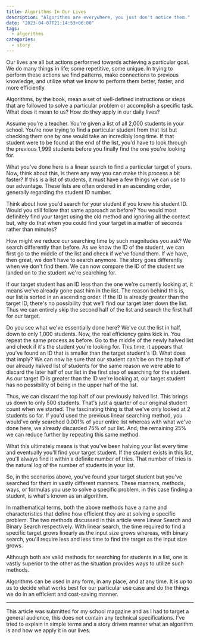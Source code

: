 ```yaml
---
title: Algorithms In Our Lives
description: "Algorithms are everywhere, you just don't notice them."
date: "2023-04-07T21:14:53+06:00"
tags:
  - algorithms
categories:
  - story
---
```


Our lives are all but actions performed towards achieving a particular goal. We
do many things in life; some repetitive, some unique. In trying to perform
these actions we find patterns, make connections to previous knowledge, and
utilize what we know to perform them better, faster, and more efficiently.

Algorithms, by the book, mean a set of well-defined instructions or steps that
are followed to solve a particular problem or accomplish a specific task. What
does it mean to us? How do they apply in our daily lives?

Assume you're a teacher. You're given a list of all 2,000 students in your
school. You're now trying to find a particular student from that list but
checking them one by one would take an incredibly long time. If that student
were to be found at the end of the list, you'd have to look through the
previous 1,999 students before you finally find the one you're looking for.

What you've done here is a linear search to find a particular target of yours.
Now, think about this, is there any way you can make this process a bit faster?
If this is a list of students, it must have a few things we can use to our
advantage. These lists are often ordered in an ascending order, generally
regarding the student ID number.

Think about how you'd search for your student if you knew his student ID. Would
you still follow that same approach as before? You would most definitely find
your target using the old method and ignoring all the context but, why do that
when you could find your target in a matter of seconds rather than minutes?

How might we reduce our searching time by such magnitudes you ask? We search
differently than before. As we know the ID of the student, we can first go to
the middle of the list and check if we've found them. If we have, then great,
we don't have to search anymore. The story goes differently when we don't find
them. We can now compare the ID of the student we landed on to the student
we're searching for.

If our target student has an ID less than the one we're currently looking at,
it means we've already gone past him in the list. The reason behind this is,
our list is sorted in an ascending order. If the ID is already greater than the
target ID, there's no possibility that we'll find our target later down the
list. Thus we can entirely skip the second half of the list and search the
first half for our target.

Do you see what we've essentially done here? We've cut the list in half, down
to only 1,000 students. Now, the real efficiency gains kick in. You repeat the
same process as before. Go to the middle of the newly halved list and check if
it's the student you're looking for. This time, it appears that you've found an
ID that is smaller than the target student's ID. What does that imply? We can
now be sure that our student can't be on the top half of our already halved
list of students for the same reason we were able to discard the later half of
our list in the first step of searching for the student. As our target ID is
greater than the ID we're looking at, our target student has no possibility of
being in the upper half of the list.

Thus, we can discard the top half of our previously halved list. This brings us
down to only 500 students. That's just a quarter of our original student count
when we started. The fascinating thing is that we've only looked at 2 students
so far. If you'd used the previous linear searching method, you would've only
searched 0.001% of your entire list whereas with what we've done here, we
already discarded 75% of our list. And, the remaining 25% we can reduce further
by repeating this same method.

What this ultimately means is that you've been halving your list every time and
eventually you'll find your target student. If the student exists in this list,
you'll always find it within a definite number of tries. That number of tries
is the natural log of the number of students in your list.

So, in the scenarios above, you've found your target student but you've
searched for them in vastly different manners. These manners, methods, ways, or
formulas you use to solve a specific problem, in this case finding a student,
is what's known as an algorithm.

In mathematical terms, both the above methods have a name and characteristics
that define how efficient they are at solving a specific problem. The two
methods discussed in this article were Linear Search and Binary Search
respectively. With linear search, the time required to find a specific target
grows linearly as the input size grows whereas, with binary search, you'll
require less and less time to find the target as the input size grows.

Although both are valid methods for searching for students in a list, one is
vastly superior to the other as the situation provides ways to utilize such
methods.

Algorithms can be used in any form, in any place, and at any time. It is up to
us to decide what works best for our particular use case and do the things we
do in an efficient and cost-saving manner.

---

This article was submitted for my school magazine and as I had to target a
general audience, this does not contain any technical specifications. I've
tried to explain in simple terms and a story driven manner what an algorithm is
and how we apply it in our lives.
